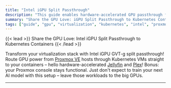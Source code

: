 ```yaml
---
title: "Intel iGPU Split Passthrough"
description: "This guide enables hardware-accelerated GPU passthrough from Proxmox VE hosts through Kubernetes VMs to containers, allowing applications like Jellyfin and Plex to utilize Intel integrated GPUs while maintaining Proxmox console functionality."
summary: "Share the GPU Love: iGPU Split Passthrough to Kubernetes Containers"
tags: ["guide", "gpu", "virtualization", "kubernetes", "intel", "proxmox", "k3s", "k8s", "talos"]
---
```


{{< lead >}}
Share the GPU Love: Intel iGPU Split Passthrough to Kubernetes Containers
{{< /lead >}}

Transform your virtualization stack with Intel iGPU GVT-g split passthrough! Route GPU power from [Proxmox VE](https://www.proxmox.com/) hosts through Kubernetes VMs straight to your containers – hello hardware-accelerated [Jellyfin](https://jellyfin.org/) and [Plex](https://plex.tv/)! Bonus: your Proxmox console stays functional. Just don't expect to train your next AI model with this setup – leave those workloads to the big GPUs.

---